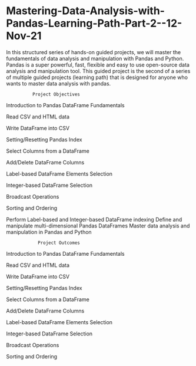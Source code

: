 # Mastering-Data-Analysis-with-Pandas-Learning-Path-Part-2--12-Nov-21

In this structured series of hands-on guided projects, we will master the fundamentals of data analysis and manipulation with Pandas and Python. Pandas is a super powerful, fast, flexible and easy to use open-source data analysis and manipulation tool. This guided project is the second of a series of multiple guided projects (learning path) that is designed for anyone who wants to master data analysis with pandas.

              Project Objectives
Introduction to Pandas DataFrame Fundamentals

Read CSV and HTML data

Write DataFrame into CSV

Setting/Resetting Pandas Index

Select Columns from a DataFrame

Add/Delete DataFrame Columns 

Label-based DataFrame Elements Selection

Integer-based DataFrame Selection

Broadcast Operations

Sorting and Ordering
              
Perform Label-based and Integer-based DataFrame indexing
Define and manipulate multi-dimensional Pandas DataFrames
Master data analysis and manipulation in Pandas and Python

                Project Outcomes
Introduction to Pandas DataFrame Fundamentals

Read CSV and HTML data

Write DataFrame into CSV

Setting/Resetting Pandas Index

Select Columns from a DataFrame

Add/Delete DataFrame Columns 

Label-based DataFrame Elements Selection

Integer-based DataFrame Selection

Broadcast Operations

Sorting and Ordering                
                

